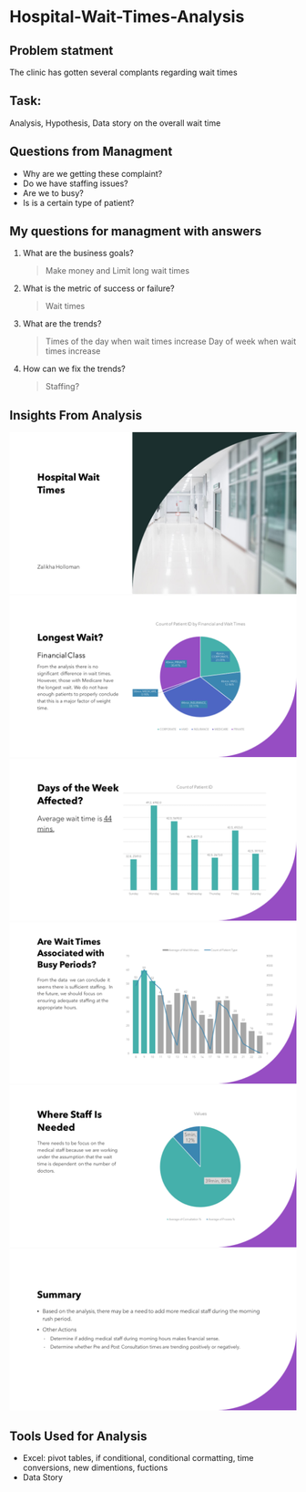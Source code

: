 # Hospital-Wait-Times-Analysis


## Problem statment
The clinic has gotten several complants regarding wait times
## Task:
 Analysis, Hypothesis, Data story on the overall wait time

## Questions from Managment
- Why are we getting these complaint?
- Do we have staffing issues?
- Are we to busy?
- Is is a certain type of patient?

## My questions for managment with answers
1. What are the business goals?
    
    > Make money and Limit long wait times
2. What is the metric of success or failure?
    
    >Wait times
3. What are the trends?
    
    >Times of the day when wait times increase 
    >Day of week when wait times increase
4. How can we fix the trends?
    >Staffing?

## Insights From Analysis
![Slide1.png](./Images/Visualization/Slide1.png?raw=true)
![Slide2.png](./Images/Visualization/Slide2.png?raw=true)
![Slide3.png](./Images/Visualization/Slide3.png?raw=true)
![Slide4.png](./Images/Visualization/Slide4.png?raw=true)
![Slide5.png](./Images/Visualization/Slide5.png?raw=true)
![Slide6.png](./Images/Visualization/Slide6.png?raw=true)




## Tools Used for Analysis
- Excel: pivot tables, if conditional, conditional cormatting, time conversions, new dimentions, fuctions
- Data Story

